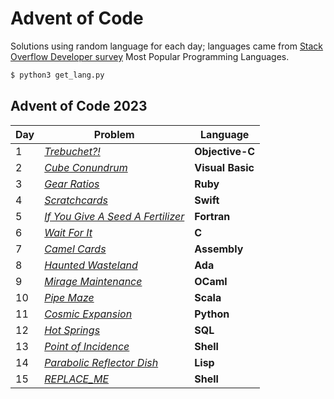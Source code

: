 # Advent of Code

Solutions using random language for each day; languages came from [Stack Overflow Developer survey](https://survey.stackoverflow.co/2023/#section-most-popular-technologies-programming-scripting-and-markup-languages) Most Popular Programming Languages.

```sh
$ python3 get_lang.py
```

## Advent of Code 2023

| Day | Problem                                                                  | Language         |
|-----|--------------------------------------------------------------------------|------------------|
| 1   | [*Trebuchet?!*](https://adventofcode.com/2023/day/1)                     | **Objective-C**  |
| 2   | [*Cube Conundrum*](https://adventofcode.com/2023/day/2)                  | **Visual Basic** |
| 3   | [*Gear Ratios*](https://adventofcode.com/2023/day/3)                     | **Ruby**         |
| 4   | [*Scratchcards*](https://adventofcode.com/2023/day/4)                    | **Swift**        |
| 5   | [*If You Give A Seed A Fertilizer*](https://adventofcode.com/2023/day/5) | **Fortran**      |
| 6   | [*Wait For It*](https://adventofcode.com/2023/day/6)                     | **C**            |
| 7   | [*Camel Cards*](https://adventofcode.com/2023/day/7)                     | **Assembly**     |
| 8   | [*Haunted Wasteland*](https://adventofcode.com/2023/day/8)               | **Ada**          |
| 9   | [*Mirage Maintenance*](https://adventofcode.com/2023/day/9)              | **OCaml**        |
| 10  | [*Pipe Maze*](https://adventofcode.com/2023/day/10)                      | **Scala**        |
| 11  | [*Cosmic Expansion*](https://adventofcode.com/2023/day/11)               | **Python**       |
| 12  | [*Hot Springs*](https://adventofcode.com/2023/day/12)                    | **SQL**          |
| 13  | [*Point of Incidence*](https://adventofcode.com/2023/day/13)             | **Shell**        |
| 14  | [*Parabolic Reflector Dish*](https://adventofcode.com/2023/day/14)                     | **Lisp**         |
| 15  | [*REPLACE_ME*](https://adventofcode.com/2023/day/15)                     | **Shell**          |
